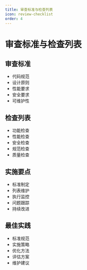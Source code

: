 ```yaml
---
title: 审查标准与检查列表
icon: review-checklist
order: 4
---
```


# 审查标准与检查列表

## 审查标准
- 代码规范
- 设计原则
- 性能要求
- 安全要求
- 可维护性

## 检查列表
- 功能检查
- 性能检查
- 安全检查
- 规范检查
- 质量检查

## 实施要点
- 标准制定
- 列表维护
- 执行监控
- 问题跟踪
- 持续改进

## 最佳实践
- 标准规范
- 实施策略
- 优化方法
- 评估方案
- 维护建议
